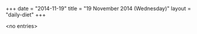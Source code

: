 +++
date = "2014-11-19"
title = "19 November 2014 (Wednesday)"
layout = "daily-diet"
+++


\<no entries\>

